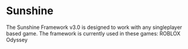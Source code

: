 # Sunshine
The Sunshine Framework v3.0 is designed to work with any singleplayer based game. The framework is currently used in these games:
ROBLOX Odyssey
